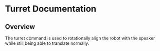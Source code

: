 # Turret Documentation

## Overview

The turret command is used to rotationally align the robot with the speaker while still being able to translate normally. 